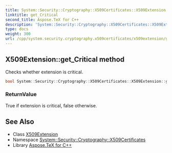 ```yaml
---
title: System::Security::Cryptography::X509Certificates::X509Extension::get_Critical method
linktitle: get_Critical
second_title: Aspose.TeX for C++
description: 'System::Security::Cryptography::X509Certificates::X509Extension::get_Critical method. Checks whether extension is critical in C++.'
type: docs
weight: 300
url: /cpp/system.security.cryptography.x509certificates/x509extension/get_critical/
---
```

## X509Extension::get_Critical method


Checks whether extension is critical.

```cpp
bool System::Security::Cryptography::X509Certificates::X509Extension::get_Critical() const
```


### ReturnValue

True if extension is critical, false otherwise.

## See Also

* Class [X509Extension](../)
* Namespace [System::Security::Cryptography::X509Certificates](../../)
* Library [Aspose.TeX for C++](../../../)
